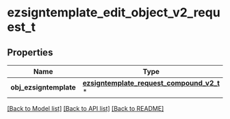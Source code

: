 # ezsigntemplate_edit_object_v2_request_t

## Properties
Name | Type | Description | Notes
------------ | ------------- | ------------- | -------------
**obj_ezsigntemplate** | [**ezsigntemplate_request_compound_v2_t**](ezsigntemplate_request_compound_v2.md) \* |  | 

[[Back to Model list]](../README.md#documentation-for-models) [[Back to API list]](../README.md#documentation-for-api-endpoints) [[Back to README]](../README.md)


